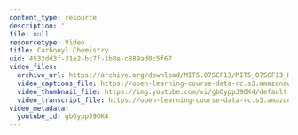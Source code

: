 ```yaml
---
content_type: resource
description: ''
file: null
resourcetype: Video
title: Carbonyl Chemistry
uid: 4532dd3f-31e2-bc7f-1b8e-c889ad0c5f67
video_files:
  archive_url: https://archive.org/download/MIT5.07SCF13/MIT5_07SCF13_Hands-Carbonyl_300k.mp4
  video_captions_file: https://open-learning-course-data-rc.s3.amazonaws.com/5-07sc-biological-chemistry-i-fall-2013/930716e4b12054b7aaa1113fe4c3cfb6_gbOyppJ9OK4.vtt
  video_thumbnail_file: https://img.youtube.com/vi/gbOyppJ9OK4/default.jpg
  video_transcript_file: https://open-learning-course-data-rc.s3.amazonaws.com/5-07sc-biological-chemistry-i-fall-2013/ae37d74f2de16dab2e9ec347773eb19d_gbOyppJ9OK4.pdf
video_metadata:
  youtube_id: gbOyppJ9OK4
---
```

